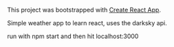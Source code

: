 This project was bootstrapped with [Create React App](https://github.com/facebookincubator/create-react-app).

Simple weather app to learn react, uses the darksky api.

run with npm start and then hit localhost:3000
